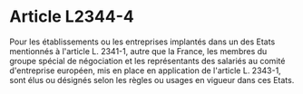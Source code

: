 # Article L2344-4

Pour les établissements ou les entreprises implantés dans un des Etats mentionnés à l'article L. 2341-1, autre que la France, les membres du groupe spécial de négociation et les représentants des salariés au comité d'entreprise européen, mis en place en application de l'article L. 2343-1, sont élus ou désignés selon les règles ou usages en vigueur dans ces Etats.